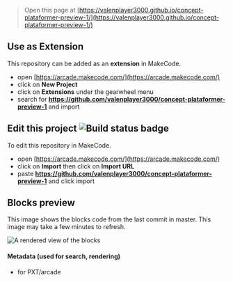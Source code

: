  


> Open this page at [https://valenplayer3000.github.io/concept-plataformer-preview-1/](https://valenplayer3000.github.io/concept-plataformer-preview-1/)

## Use as Extension

This repository can be added as an **extension** in MakeCode.

* open [https://arcade.makecode.com/](https://arcade.makecode.com/)
* click on **New Project**
* click on **Extensions** under the gearwheel menu
* search for **https://github.com/valenplayer3000/concept-plataformer-preview-1** and import

## Edit this project ![Build status badge](https://github.com/valenplayer3000/concept-plataformer-preview-1/workflows/MakeCode/badge.svg)

To edit this repository in MakeCode.

* open [https://arcade.makecode.com/](https://arcade.makecode.com/)
* click on **Import** then click on **Import URL**
* paste **https://github.com/valenplayer3000/concept-plataformer-preview-1** and click import

## Blocks preview

This image shows the blocks code from the last commit in master.
This image may take a few minutes to refresh.

![A rendered view of the blocks](https://github.com/valenplayer3000/concept-plataformer-preview-1/raw/master/.github/makecode/blocks.png)

#### Metadata (used for search, rendering)

* for PXT/arcade
<script src="https://makecode.com/gh-pages-embed.js"></script><script>makeCodeRender("{{ site.makecode.home_url }}", "{{ site.github.owner_name }}/{{ site.github.repository_name }}");</script>
